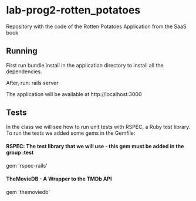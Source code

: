 # lab-prog2-rotten_potatoes

Repository with the code of the Rotten Potatoes Application from the SaaS book

## Running

First run bundle install in the application directory to install all the dependencies.

After, run: rails server

The application will be available at http://localhost:3000

## Tests

In the class we will see how to run unit tests with RSPEC, a Ruby test library. To run the tests we added some gems in the Gemfile:

#### RSPEC: The test library that we will use - this gem must be added in the group :test
gem 'rspec-rails'

#### TheMovieDB - A Wrapper to the TMDb API
gem 'themoviedb'
